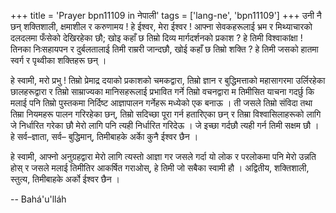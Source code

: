 +++
title = 'Prayer bpn11109 in नेपाली'
tags = ['lang-ne', 'bpn11109']
+++
उनी नै छन् शक्तिशाली, क्षमाशील र करुणामय ! हे ईश्वर, मेरा ईश्वर ! आफ्ना सेवकहरूलाई भ्रम र मिथ्याचारको दलदलमा फँसेको देखिरहेका छौ; खोइ कहाँ छ तिम्रो दिव्य मार्गदर्शनको प्रकाश ? हे तिमी विश्वाकांक्षा ! तिनका निःसहायपन र दुर्बलतालाई तिमी राम्ररी जान्दछौ, खोई कहाँ छ तिम्रो शक्ति ? हे तिमी जसको हातमा स्वर्ग र पृथ्वीका शक्तिहरू छन् । 

हे स्वामी, मरो प्रभु ! तिम्रो प्रेमाद्र दयाको प्रकाशको चमकद्वारा, तिम्रो ज्ञान र बुद्धिमत्ताको महासागरमा उर्लिरहेका छालहरूद्वारा र तिम्रो साम्राज्यका मानिसहरूलाई प्रभावित गर्ने तिम्रो वचनद्वारा म तिमीसित याचना गदर्छु कि मलाई पनि तिम्रो पुस्तकमा निर्दिष्ट आज्ञापालन गर्नेहरू मध्येको एक बनाऊ । ती जसले तिम्रो संविदा तथा तिम्रा नियमहरू पालन गरिरहेका छन्, तिम्रो सदिच्छा पूरा गर्न हतारिएका छन् र तिम्रा विश्वासिलाहरूको लागि जे निर्धारित गरेका छौ मेरो लागि पनि त्यही निर्धारित गरिदेऊ । जे इच्छा गर्दछौ त्यही गर्न तिमी सक्षम छौ । हे सर्व–ज्ञाता, सर्व– बुद्धिमान्, तिमीबाहके अर्काे कुनै ईश्वर छैन । 

हे स्वामी, आफ्नो अनुग्रहद्वारा मेरो लागि त्यस्तो आज्ञा गर जसले गर्दा यो लोक र परलोकमा पनि मेरो उन्नति होस् र जसले मलाई तिमीतिर आकर्षित गराओस्, हे तिमी जो सबैका स्वामी हौ । अद्वितीय, शक्तिशाली, स्तुत्य, तिमीबाहके अर्को ईश्वर छैन ।

-- Bahá'u'lláh
